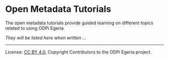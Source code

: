 <!-- SPDX-License-Identifier: CC-BY-4.0 -->
<!-- Copyright Contributors to the ODPi Egeria project. -->

# Open Metadata Tutorials


The open metadata tutorials provide guided learning on different topics related to using ODPi Egeria.

*They will be listed here when written ...*



----
License: [CC BY 4.0](https://creativecommons.org/licenses/by/4.0/),
Copyright Contributors to the ODPi Egeria project.